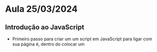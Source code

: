 # Aula 25/03/2024

## Introdução ao JavaScript

- Primeiro passo para criar um um script em JavaScript para ligar com sua página é, dentro do <body> colocar um <script src="NOME DO SEU ARQUIVO">, desta forma ele encontra o seu script.

### Comandos Javascript

````
    - <script src=""> -> Para criar uma ligação entre o html e o JavaScript.
    - alert() -> Para aparecer uma caixa de mensagem na tela do html. 
    - 
